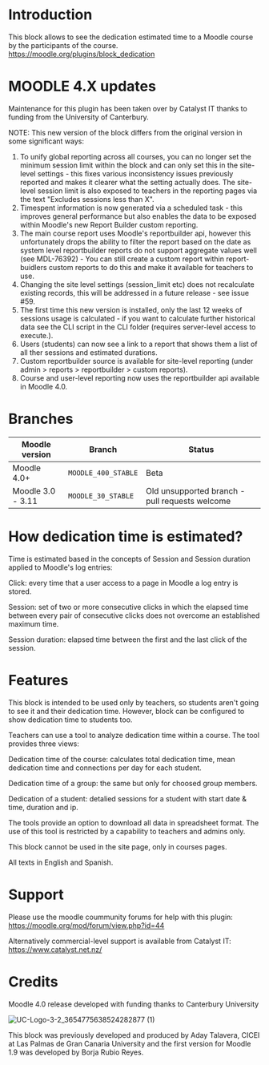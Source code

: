 # Introduction

This block allows to see the dedication estimated time to a Moodle course by the participants of the course.
https://moodle.org/plugins/block_dedication

# MOODLE 4.X updates
Maintenance for this plugin has been taken over by Catalyst IT thanks to funding from the University of Canterbury.

NOTE: This new version of the block differs from the original version in some significant ways:
1. To unify global reporting across all courses, you can no longer set the minimum session limit within the block and can only set this in the site-level settings - this fixes various inconsistency issues previously reported and makes it clearer what the setting actually does. The site-level session limit is also exposed to teachers in the reporting pages via the text "Excludes sessions less than X".
2. Timespent information is now generated via a scheduled task - this improves general performance but also enables the data to be exposed within Moodle's new Report Builder custom reporting.
3. The main course report uses Moodle's reportbuilder api, however this unfortunately drops the ability to filter the report based on the date as system level reportbuilder reports do not support aggregate values well (see MDL-76392) - You can still create a custom report within report-buidlers custom reports to do this and make it available for teachers to use.
4. Changing the site level settings (session_limit etc) does not recalculate existing records, this will be addressed in a future release - see issue #59.
5. The first time this new version is installed, only the last 12 weeks of sessions usage is calculated - if you want to calculate further historical data see the CLI script in the CLI folder (requires server-level access to execute.).
6. Users (students) can now see a link to a report that shows them a list of all ther sessions and estimated durations.
7. Custom reportbuilder source is available for site-level reporting (under admin > reports > reportbuilder > custom reports).
8. Course and user-level reporting now uses the reportbuilder api available in Moodle 4.0.

# Branches

| Moodle version    | Branch             | Status |
| ----------------- | ------------------ | ------------------ |
| Moodle 4.0+       | `MOODLE_400_STABLE` | Beta |
| Moodle 3.0 - 3.11 | `MOODLE_30_STABLE` | Old unsupported branch - pull requests welcome |

# How dedication time is estimated?
Time is estimated based in the concepts of Session and Session duration applied
to Moodle's log entries:

  Click:
  every time that a user access to a page in Moodle a log entry is stored.

  Session:
  set of two or more consecutive clicks in which the elapsed time between every
  pair of consecutive clicks does not overcome an established maximum time.

  Session duration:
  elapsed time between the first and the last click of the session.

# Features

This block is intended to be used only by teachers, so students aren't going to
see it and their dedication time. However, block can be configured to show
dedication time to students too.

Teachers can use a tool to analyze dedication time within a course. The tool
provides three views:

  Dedication time of the course:
  calculates total dedication time, mean dedication time and connections per day
  for each student.

  Dedication time of a group:
  the same but only for choosed group members.

  Dedication of a student:
  detalied sessions for a student with start date & time, duration and ip.

The tools provide an option to download all data in spreadsheet format. The use
of this tool is restricted by a capability to teachers and admins only.

This block cannot be used in the site page, only in courses pages.

All texts in English and Spanish.

# Support
Please use the moodle coummunity forums for help with this plugin:
https://moodle.org/mod/forum/view.php?id=44

Alternatively commercial-level support is available from Catalyst IT:
https://www.catalyst.net.nz/

# Credits
Moodle 4.0 release developed with funding thanks to Canterbury University

![UC-Logo-3-2_3654775638524282877 (1)](https://user-images.githubusercontent.com/362798/202991887-815a122e-5b1b-49f0-8546-0fed94239753.jpg)


This block was previously developed and produced by Aday Talavera, CICEI at Las Palmas de Gran Canaria University and the first version for Moodle 1.9 was developed by Borja Rubio Reyes.
